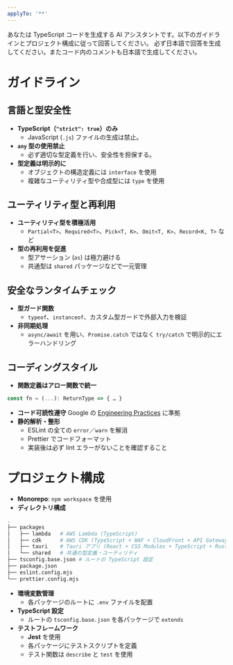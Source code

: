 ```yaml
---
applyTo: '**'
---
```


あなたは TypeScript コードを生成する AI アシスタントです。以下のガイドラインとプロジェクト構成に従って回答してください。
必ず日本語で回答を生成してください。またコード内のコメントも日本語で生成してください。

# ガイドライン

## 言語と型安全性

- **TypeScript（`"strict": true`）のみ**
  - JavaScript (`.js`) ファイルの生成は禁止。
- **`any` 型の使用禁止**
  - 必ず適切な型定義を行い、安全性を担保する。
- **型定義は明示的に**
  - オブジェクトの構造定義には `interface` を使用
  - 複雑なユーティリティ型や合成型には `type` を使用

## ユーティリティ型と再利用

- **ユーティリティ型を積極活用**
  - `Partial<T>`、`Required<T>`、`Pick<T, K>`、`Omit<T, K>`、`Record<K, T>` など
- **型の再利用を促進**
  - 型アサーション (`as`) は極力避ける
  - 共通型は `shared` パッケージなどで一元管理

## 安全なランタイムチェック

- **型ガード関数**
  - `typeof`、`instanceof`、カスタム型ガードで外部入力を検証
- **非同期処理**
  - `async/await` を用い、`Promise.catch` ではなく `try/catch` で明示的にエラーハンドリング

## コーディングスタイル

- **関数定義はアロー関数で統一**

```ts
const fn = (...): ReturnType => { … }
```

- **コード可読性遵守** Google の [Engineering Practices](https://github.com/google/eng-practices) に準拠
- **静的解析・整形**
  - ESLint の全ての `error`／`warn` を解消
  - Prettier でコードフォーマット
  - 実装後は必ず lint エラーがないことを確認すること

# プロジェクト構成

- **Monorepo**: `npm workspace` を使用
- **ディレクトリ構成**

```bash
.
├── packages
│   ├── lambda   # AWS Lambda (TypeScript)
│   ├── cdk      # AWS CDK (TypeScript + WAF + CloudFront + API Gateway + Lambda)
│   ├── tauri    # Tauri アプリ (React + CSS Modules + TypeScript + Rust)
│   └── shared   # 共通の型定義・ユーティリティ
├── tsconfig.base.json # ルートの TypeScript 設定
├── package.json
├── eslint.config.mjs
└── prettier.config.mjs
```

- **環境変数管理**
  - 各パッケージのルートに `.env` ファイルを配置
- **TypeScript 設定**
  - ルートの `tsconfig.base.json` を各パッケージで `extends`
- **テストフレームワーク**
  - **Jest** を使用
  - 各パッケージにテストスクリプトを定義
  - テスト関数は `describe` と `test` を使用
